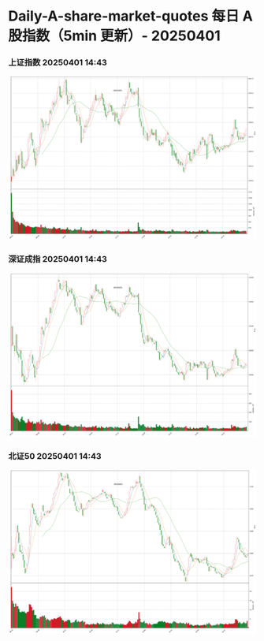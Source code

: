 
# Daily-A-share-market-quotes 每日 A 股指数（5min 更新）- 20250401

### 上证指数 20250401 14:43
![](./fig/2025/4/20250401-sh000001.png)

### 深证成指 20250401 14:43
![](./fig/2025/4/20250401-sz399001.png)

### 北证50 20250401 14:43
![](./fig/2025/4/20250401-bj899050.png)
